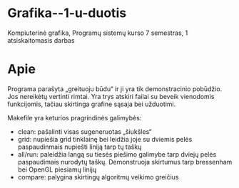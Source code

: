 Grafika--1-u-duotis
===================

Kompiuterinė grafika, Programų sistemų kurso 7 semestras, 1 atsiskaitomasis darbas

Apie
====

Programa parašyta „greituoju būdu“ ir ji yra tik demonstracinio pobūdžio. Jos nereikėtų vertinti rimtai. Yra trys atskiri failai su beveik vienodomis funkcijomis, tačiau skirtinga grafine sąsaja bei užduotimi. 

Makefile yra keturios pragrindinės galimybės:
- clean: pašalinti visas sugeneruotas „šiukšles“
- grid: nupiešia grid tinklainę bei leidžia joje su dviemis pelės paspaudinmais nupiešti
liniją tarp tų taškų
- all/run: paleidžia langą su tiesės piešimo galimybe tarp dviejų pelės paspaudimais nurodytų taškų. Demonstruoja skirtumus tarp bressenham bei OpenGL piesiamų linijų
- compare: palygina skirtingų algoritmų veikimo greičius
